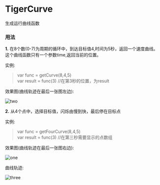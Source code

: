 # TigerCurve
生成运行曲线函数

### 用法
**1.** 在8个数(0-7)为周期的循环中，到达目标值4,时间为5秒，返回一个速度曲线。这个曲线函数只有一个参数time,返回当前的位置。 

实例:
> var func = getCurve(8,4,5)   
> var result = func(3) //在第3秒的位置，为result
  
效果图(曲线轨迹在最后一张图左边):

  ![two](https://github.com/zx6733090/TigerCurve/blob/master/two.gif) 

**2.**  从4个点中，选择目标值，闪烁由慢到快，最后停在目标点

实例:
> var func = getFourCurve(8,4,5)  
> var result = func(3) //在第三秒需要显示的点数组

效果图(曲线轨迹在最后一张图右边):

  ![one](https://github.com/zx6733090/TigerCurve/blob/master/one.gif) 

曲线轨迹:

![three](https://github.com/zx6733090/TigerCurve/blob/master/three.jpg) 
